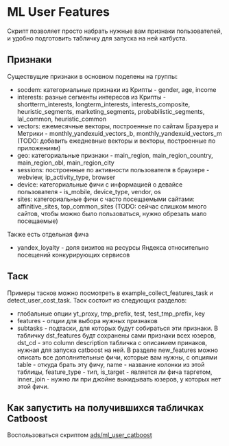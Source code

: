 # ML User Features

Скрипт позволяет просто набрать нужные вам признаки пользователей, и удобно подготовить табличку для запуска на ней катбуста.

## Признаки
Существущие признаки в основном поделены на группы:
* socdem: категориальные признаки из Крипты - gender, age, income
* interests: разные сегменты интересов из Крипты - shortterm_interests, longterm_interests, interests_composite, heuristic_segments, marketing_segments, probabilistic_segments, lal_common, heuristic_common
* vectors: ежемесячные векторы, построенные по сайтам Бразуера и Метрики - monthly_yandexuid_vectors_b, monthly_yandexuid_vectors_m (TODO: добавить ежедневные векторы и векторы, построенные по приложениям)
* geo: категориальные признаки - main_region, main_region_country, main_region_obl, main_region_city
* sessions: построенные по активности пользователя в браузере - webview, ip_activity_type, browser
* device: категориальные фичи с информацией о девайсе пользователя - is_mobile, device_type, vendor, os
* sites: категориальные фичи c часто посещаемыми сайтами: affinitive_sites, top_common_sites (TODO: сейчас слишком много сайтов, чтобы можно было пользоваться, нужно обрезать мало посещаемые)

Также есть отдельная фича
* yandex_loyalty - доля визитов на ресурсы Яндекса относительно посещений конкурирующих сервисов

## Таск
Примеры тасков можно посмотреть в example_collect_features_task и detect_user_cost_task. Таск состоит из следующих разделов:

* глобальные опции yt_proxy, tmp_prefix, test, test_tmp_prefix, key
* features - опции для выбора нужных признаков
* subtasks - подтаски, для которых будут собираться эти признаки. В табличку dst_features будт сохранены сами признаки всех юзеров, dst_cd - это column description табличка с описанием принаков, нужная для запуска catboost на ней. В разделе new_features можно описать все дополнительные фичи, которые вам нужны, с опциями table - откуда брать эту фичу, name - название колонки из этой таблицы, feature_type - тип, is_target - является ли фича таргетом, inner_join - нужно ли при джойне выкидывать юзеров, у которых нет этой фичи.

## Как запустить на получившихся табличках Catboost
Воспользоваться скриптом [ads/ml_user_catboost](https://a.yandex-team.ru/arc/trunk/arcadia/ads/ml_user_features)
